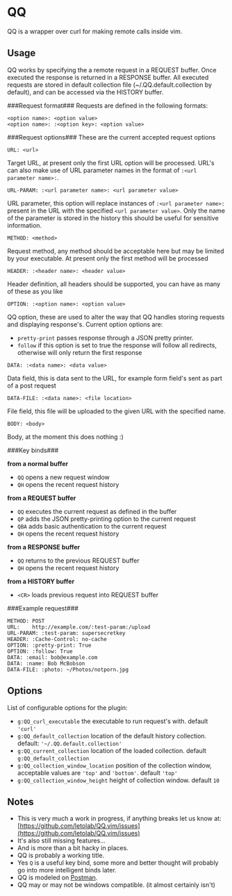 QQ
==

QQ is a wrapper over curl for making remote calls inside vim.

Usage
-----

QQ works by specifying the a remote request in a REQUEST buffer. Once executed
the response is returned in a RESPONSE buffer. All executed requests are stored
in default collection file (~/.QQ.default.collection by default), and can be
accessed via the HISTORY buffer.

###Request format###
Requests are defined in the following formats:

```
<option name>: <option value> 
<option name>: :<option key>: <option value>
```

###Request options###
These are the current accepted request options

`URL: <url>`

Target URL, at present only the first URL option will be processed. URL's can
also make use of URL parameter names in the format of `:<url parameter name>:`.

`URL-PARAM: :<url parameter name>: <url parameter value>`

URL parameter, this option will replace instances of `:<url parameter name>:`
present in the URL with the specified `<url parameter value>`. Only the name of
the parameter is stored in the history this should be useful for sensitive
information.

`METHOD: <method>`
 
Request method, any method should be acceptable here but may be limited by your
executable. At present only the first method will be processed

`HEADER: :<header name>: <header value>`

Header definition, all headers should be supported, you can have as many of
these as you like

`OPTION: :<option name>: <option value>`

QQ option, these are used to alter the way that QQ handles storing requests and
displaying response's. Current option options are:

* `pretty-print` passes response through a JSON pretty printer.
* `follow` if this option is set to true the response will follow all redirects,
  otherwise will only return the first response

`DATA: :<data name>: <data value>`

Data field, this is data sent to the URL, for example form field's sent as part
of a post request 

`DATA-FILE: :<data name>: <file location>`

File field, this file will be uploaded to the given URL with the specified name. 

`BODY: <body>`

Body, at the moment this does nothing :)

###Key binds###

**from a normal buffer**

* `QQ` opens a new request window
* `QH` opens the recent request history

**from a REQUEST buffer**

* `QQ` executes the current request as defined in the buffer
* `QP` adds the JSON pretty-printing option to the current request
* `QBA` adds basic authentication to the current request
* `QH` opens the recent request history

**from a RESPONSE buffer**

* `QQ` returns to the previous REQUEST buffer
* `QH` opens the recent request history

**from a HISTORY buffer**

* `<CR>` loads previous request into REQUEST buffer

###Example request###

```
METHOD:	POST
URL:	http://example.com/:test-param:/upload
URL-PARAM: :test-param: supersecretkey
HEADER:	:Cache-Control: no-cache
OPTION:	:pretty-print: True
OPTION:	:follow: True
DATA: :email: bob@example.com
DATA: :name: Bob McBobson
DATA-FILE: :photo: ~/Photos/notporn.jpg
```

Options
-------

List of configurable options for the plugin:

* `g:QQ_curl_executable` the executable to run request's with. default `'curl'`
* `g:QQ_default_collection` location of the default history collection. default:
  `'~/.QQ.default.collection'`
* `g:QQ_current_collection` location of the loaded collection. default
  `g:QQ_default_collection`
* `g:QQ_collection_window_location` position of the collection window,
   acceptable values are `'top'` and `'bottom'`. default `'top'`
* `g:QQ_collection_window_height` height of collection window. default `10`

Notes
-----

* This is very much a work in progress, if anything breaks let us know at:
  [https://github.com/letolab/QQ.vim/issues](https://github.com/letolab/QQ.vim/issues)
* It's also still missing features...
* And is more than a bit hacky in places.
* QQ is probably a working title.
* Yes `Q` is a useful key bind, some more and better thought will probably go
  into more intelligent binds later.
* QQ is modeled on [Postman](http://www.getpostman.com/).
* QQ may or may not be windows compatible. (it almost certainly isn't)  
